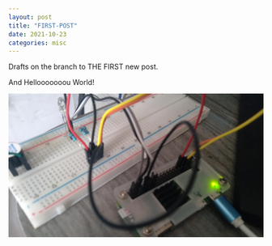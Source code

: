 ```yaml
---
layout: post
title: "FIRST-POST"
date: 2021-10-23
categories: misc
---
```


Drafts on the branch to THE FIRST new post.

And Hellooooooou World!

![Image](../assets/main-img.jpg)